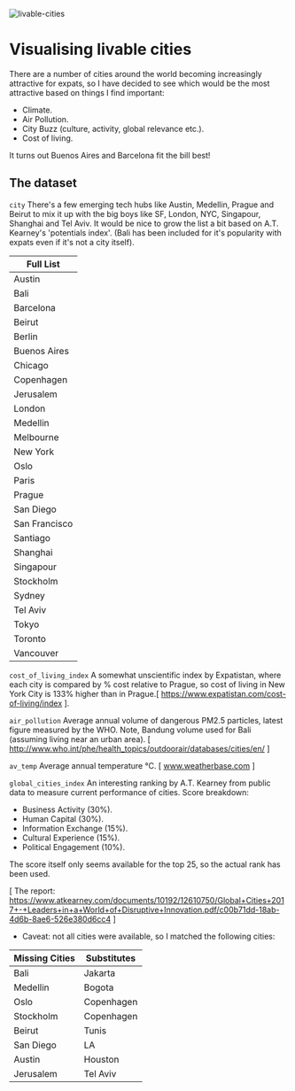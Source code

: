 ![livable-cities](https://user-images.githubusercontent.com/26570786/39617371-5e7ddd86-4f77-11e8-9362-a94d6cb4a95a.JPG)

# Visualising livable cities 

There are a number of cities around the world becoming increasingly attractive for expats, so I have decided to see which would be the most attractive based on things I find important:

* Climate.
* Air Pollution.
* City Buzz (culture, activity, global relevance etc.).
* Cost of living.

It turns out Buenos Aires and Barcelona fit the bill best!

## The dataset

`city`
There's a few emerging tech hubs like Austin, Medellin, Prague and Beirut to mix it up with the big boys like SF, London, NYC, Singapour, Shanghai and Tel Aviv. It would be nice to grow the list a bit based on A.T. Kearney's 'potentials index'. (Bali has been included for it's popularity with expats even if it's not a city itself).

| Full List      | 
| -------------- | 
| Austin         |
| Bali	         |
| Barcelona      |
| Beirut         |
| Berlin         |
| Buenos Aires   |
| Chicago        |
| Copenhagen     |
| Jerusalem      |
| London         |
| Medellin       |
| Melbourne      |
| New York       |
| Oslo           |
| Paris          |
| Prague         |
| San Diego      |
| San Francisco  | 
| Santiago       |
| Shanghai       |
| Singapour      |
| Stockholm      |
| Sydney         |
| Tel Aviv       |
| Tokyo          |
| Toronto        |
| Vancouver      |

`cost_of_living_index` 
A somewhat unscientific index by Expatistan, where each city is compared by % cost relative to Prague, so cost of living in New York City is 133% higher than in Prague.[ https://www.expatistan.com/cost-of-living/index ]. 

`air_pollution` 
Average annual volume of dangerous PM2.5 particles, latest figure measured by the WHO. Note, Bandung volume used for Bali (assuming living near an urban area). [ http://www.who.int/phe/health_topics/outdoorair/databases/cities/en/ ]

`av_temp` 
Average annual temperature °C. [ www.weatherbase.com ]


`global_cities_index` 
An interesting ranking by A.T. Kearney from public data to measure current performance of cities. Score breakdown:

* Business Activity (30%).
* Human Capital (30%).
* Information Exchange (15%).
* Cultural Experience (15%).
* Political Engagement (10%).

The score itself only seems available for the top 25, so the actual rank has been used.

[ The report: https://www.atkearney.com/documents/10192/12610750/Global+Cities+2017+-+Leaders+in+a+World+of+Disruptive+Innovation.pdf/c00b71dd-18ab-4d6b-8ae6-526e380d6cc4 ]

* Caveat: not all cities were available, so I matched the following cities:

| Missing Cities  | Substitutes   |
| --------------- | ------------- |
| Bali		      | Jakarta		  |
| Medellin	      | Bogota		  |	
| Oslo	          | Copenhagen    |
| Stockholm	      | Copenhagen    |
| Beirut	      | Tunis		  |
| San Diego	      | LA            |  
| Austin	      | Houston       |
| Jerusalem 	  | Tel Aviv      |
